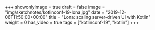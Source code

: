 +++
showonlyimage = true
draft = false
image = "img/sketchnotes/kotlinconf-19-lona.jpg"
date = "2019-12-06T11:50:00+00:00"
title = "Lona: scaling server-driven UI with Kotlin"
weight = 0
has_video = true
tags = ["kotlinconf-19", "kotlin"]
+++


